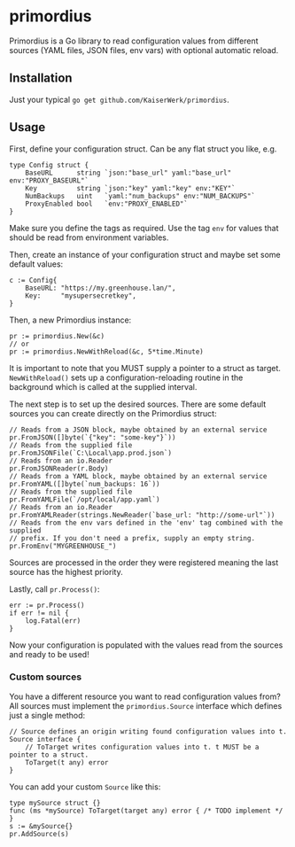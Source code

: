 # primordius
Primordius is a Go library to read configuration values from different sources (YAML files, JSON files, env vars) with 
optional automatic reload.

## Installation

Just your typical ``go get github.com/KaiserWerk/primordius``.

## Usage

First, define your configuration struct. Can be any flat struct you like, e.g.

```golang
type Config struct {
    BaseURL      string `json:"base_url" yaml:"base_url" env:"PROXY_BASEURL"`
    Key          string `json:"key" yaml:"key" env:"KEY"`
    NumBackups   uint   `yaml:"num_backups" env:"NUM_BACKUPS"`
    ProxyEnabled bool   `env:"PROXY_ENABLED"`
}
```

Make sure you define the tags as required. Use the tag ``env`` for values that should be
read from environment variables.

Then, create an instance of your configuration struct and maybe set some default values: 

```golang
c := Config{
    BaseURL: "https://my.greenhouse.lan/",
    Key:     "mysupersecretkey",
}
```

Then, a new Primordius instance:

```golang
pr := primordius.New(&c)
// or
pr := primordius.NewWithReload(&c, 5*time.Minute)
```

It is important to note that you MUST supply a pointer to a struct as target.
``NewWithReload()`` sets up a configuration-reloading routine in the background 
which is called at the supplied interval.

The next step is to set up the desired sources. There are some default sources you can create directly
on the Primordius struct:

```golang
// Reads from a JSON block, maybe obtained by an external service
pr.FromJSON([]byte(`{"key": "some-key"}`))
// Reads from the supplied file
pr.FromJSONFile(`C:\Local\app.prod.json`)
// Reads from an io.Reader
pr.FromJSONReader(r.Body)
// Reads from a YAML block, maybe obtained by an external service
pr.FromYAML([]byte(`num_backups: 16`))
// Reads from the supplied file
pr.FromYAMLFile(`/opt/local/app.yaml`)
// Reads from an io.Reader
pr.FromYAMLReader(strings.NewReader(`base_url: "http://some-url"`))
// Reads from the env vars defined in the 'env' tag combined with the supplied
// prefix. If you don't need a prefix, supply an empty string.
pr.FromEnv("MYGREENHOUSE_")
```

Sources are processed in the order they were registered meaning the last source has the highest
priority.

Lastly, call ``pr.Process()``:

```golang
err := pr.Process()
if err != nil {
    log.Fatal(err)
}
```

Now your configuration is populated with the values read from the sources and ready to be used!

### Custom sources

You have a different resource you want to read configuration values from? 
All sources must implement the ``primordius.Source`` interface which defines just
a single method:

```golang
// Source defines an origin writing found configuration values into t.
Source interface {
    // ToTarget writes configuration values into t. t MUST be a pointer to a struct.
    ToTarget(t any) error
}
```

You can add your custom ``Source`` like this:

```golang
type mySource struct {}
func (ms *mySource) ToTarget(target any) error { /* TODO implement */ }
s := &mySource{}
pr.AddSource(s)
```